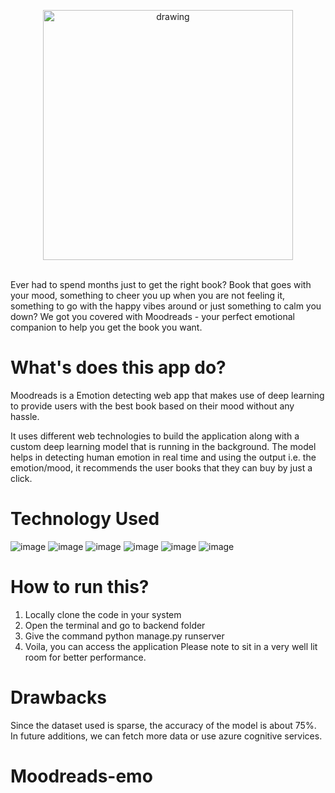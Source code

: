 <p align="center">
<img src="C:\Users\Ananya Prasad\Moodreads\Readme-Assets\Logo-Readme.png" alt="drawing" width="400"/>
</p>
</br>
Ever had to spend months just to get the right book? Book that goes with your mood, something to cheer you up when you are not feeling it, something to go with the happy vibes around or just something to calm you down? We got you covered with Moodreads - your perfect emotional companion to help you get the book you want.

# What's does this app do?

Moodreads is a Emotion detecting web app that makes use of deep learning to provide users with the best book based on their mood without any hassle.</br>

It uses different web technologies to build the application along with a custom deep learning model that is running in the background. The model helps in detecting human emotion in real time and using the output i.e. the emotion/mood, it recommends the user books that they can buy by just a click.

# Technology Used 
![image](https://img.shields.io/badge/Python-3776AB?style=for-the-badge&logo=python&logoColor=white)
![image](https://img.shields.io/badge/TensorFlow-FF6F00?style=for-the-badge&logo=TensorFlow&logoColor=white)
![image](https://img.shields.io/badge/Keras-D00000?style=for-the-badge&logo=Keras&logoColor=white)
![image](https://img.shields.io/badge/OpenCV-27338e?style=for-the-badge&logo=OpenCV&logoColor=white)
![image](https://img.shields.io/badge/Django-092E20?style=for-the-badge&logo=django&logoColor=white)
![image](https://img.shields.io/badge/Bootstrap-563D7C?style=for-the-badge&logo=bootstrap&logoColor=white)

# How to run this?
1. Locally clone the code in your system
2. Open the terminal and go to backend folder
3. Give the command python manage.py runserver
4. Voila, you can access the application
Please note to sit in a very well lit room for better performance.

# Drawbacks
Since the dataset used is sparse, the accuracy of the model is about 75%. In future additions, we can fetch more data or use azure cognitive services.

# Moodreads-emo
